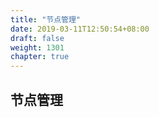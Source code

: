 ```yaml
---
title: "节点管理"
date: 2019-03-11T12:50:54+08:00
draft: false
weight: 1301
chapter: true
---
```


## 节点管理